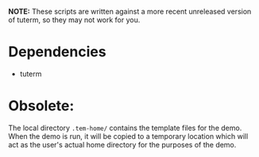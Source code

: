 
**NOTE:** These scripts are written against a more recent unreleased version of
tuterm, so they may not work for you.

# Dependencies
- tuterm

# Obsolete:

The local directory `.tem-home/` contains the template files for the demo. When
the demo is run, it will be copied to a temporary location which will act as the
user's actual home directory for the purposes of the demo.
